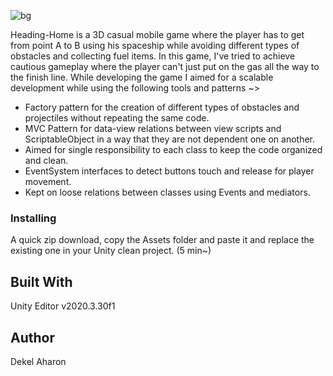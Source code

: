 
![bg](https://user-images.githubusercontent.com/54857125/165123213-5c4c0e35-76fd-464b-8d83-e8ef53a686b2.png)

Heading-Home is a 3D casual mobile game where the player has to get from point A to B using his spaceship while avoiding different types of obstacles and collecting fuel items. In this game, I've tried to achieve cautious gameplay where the player can't just put on the gas all the way to the finish line.
While developing the game I aimed for a scalable development while using the following tools and patterns ~>

* Factory pattern for the creation of different types of obstacles and projectiles without repeating the same code.
* MVC Pattern for data-view relations between view scripts and ScriptableObject in a way that they are not dependent one on another.
* Aimed for single responsibility to each class to keep the code organized and clean.
* EventSystem interfaces to detect buttons touch and release for player movement.
* Kept on loose relations between classes using Events and mediators.

### Installing

A quick zip download, copy the Assets folder and paste it and replace the existing one in your Unity clean project. (5 min~)

## Built With
Unity Editor v2020.3.30f1

## Author
Dekel Aharon
